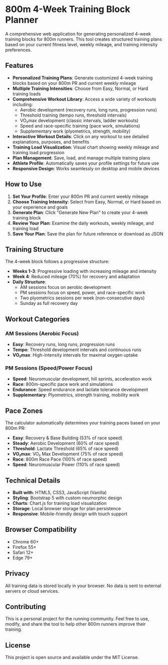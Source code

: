 # 800m 4-Week Training Block Planner

A comprehensive web application for generating personalized 4-week training blocks for 800m runners. This tool creates structured training plans based on your current fitness level, weekly mileage, and training intensity preferences.

## Features

- **Personalized Training Plans**: Generate customized 4-week training blocks based on your 800m PR and current weekly mileage
- **Multiple Training Intensities**: Choose from Easy, Normal, or Hard training loads
- **Comprehensive Workout Library**: Access a wide variety of workouts including:
  - Aerobic development (recovery runs, long runs, progression runs)
  - Threshold training (tempo runs, threshold intervals)
  - VO₂max development (classic intervals, ladder workouts)
  - Speed and race-specific training (pace work, simulations)
  - Supplementary work (plyometrics, strength, mobility)
- **Interactive Workout Details**: Click on any workout to see detailed explanations, purposes, and benefits
- **Training Load Visualization**: Visual chart showing weekly mileage and training load progression
- **Plan Management**: Save, load, and manage multiple training plans
- **Athlete Profile**: Automatically saves your profile settings for future use
- **Responsive Design**: Works seamlessly on desktop and mobile devices

## How to Use

1. **Set Your Profile**: Enter your 800m PR and current weekly mileage
2. **Choose Training Intensity**: Select from Easy, Normal, or Hard based on your experience and goals
3. **Generate Plan**: Click "Generate New Plan" to create your 4-week training block
4. **Review Your Plan**: Examine the daily workouts, weekly mileage, and training load
5. **Save Your Plan**: Save the plan for future reference or download as JSON

## Training Structure

The 4-week block follows a progressive structure:

- **Weeks 1-3**: Progressive loading with increasing mileage and intensity
- **Week 4**: Reduced mileage (70%) for recovery and adaptation
- **Daily Structure**: 
  - AM sessions focus on aerobic development
  - PM sessions focus on speed, power, and race-specific work
  - Two plyometrics sessions per week (non-consecutive days)
  - Sunday as full recovery day

## Workout Categories

### AM Sessions (Aerobic Focus)
- **Easy**: Recovery runs, long runs, progression runs
- **Tempo**: Threshold development intervals and continuous runs
- **VO₂max**: High-intensity intervals for maximal oxygen uptake

### PM Sessions (Speed/Power Focus)
- **Speed**: Neuromuscular development, hill sprints, acceleration work
- **Race**: 800m-specific pace work and simulations
- **Endurance**: Speed endurance and lactate tolerance development
- **Supplementary**: Plyometrics, strength training, mobility work

## Pace Zones

The calculator automatically determines your training paces based on your 800m PR:
- **Easy**: Recovery & Base Building (53% of race speed)
- **Steady**: Aerobic Development (60% of race speed)
- **Threshold**: Lactate Threshold (65% of race speed)
- **VO₂max**: VO₂ Max Development (75% of race speed)
- **Race**: 800m Race Pace (100% of race speed)
- **Speed**: Neuromuscular Power (110% of race speed)

## Technical Details

- **Built with**: HTML5, CSS3, JavaScript (Vanilla)
- **Styling**: Bootstrap 5 with custom neumorphic design
- **Charts**: Chart.js for training load visualization
- **Storage**: Local browser storage for plan persistence
- **Responsive**: Mobile-friendly design with touch support

## Browser Compatibility

- Chrome 60+
- Firefox 55+
- Safari 12+
- Edge 79+

## Privacy

All training data is stored locally in your browser. No data is sent to external servers or cloud services.

## Contributing

This is a personal project for the running community. Feel free to use, modify, and share the tool to help other 800m runners improve their training.

## License

This project is open source and available under the MIT License.

